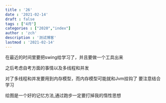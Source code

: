 ```yaml
---
title : '26'
date : '2021-02-14'
draft : false
tags : ["4月"]
categories : ["2020","index"]
author : 'zch'
description : '测试博客'
lastmod : '2021-02-14'
---
```


在最近的时间里要把swing给学习了，并且要做一个工具出来

之后考虑自考方面的事情以及多线程和并发

对了多线程和并发要用到内存模型，而内存模型可能就和Jvm挂钩了  要注意结合学习

绘图是一个好的记忆方法,通过跑步一定要打掉我的惰性思想
